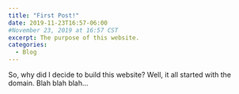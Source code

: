 ```yaml
---
title: "First Post!"
date: 2019-11-23T16:57-06:00
#November 23, 2019 at 16:57 CST
excerpt: The purpose of this website.
categories:
  - Blog
---
```

So, why did I decide to build this website? Well, it all started with the domain. Blah blah blah...
